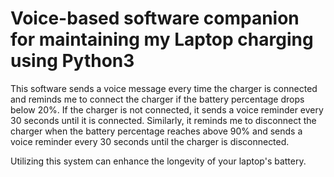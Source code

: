 # Voice-based software companion for maintaining my Laptop charging using Python3

This software sends a voice message every time the charger is connected and reminds me to connect the charger if the battery percentage drops below 20%. If the charger is not connected, it sends a voice reminder every 30 seconds until it is connected. Similarly, it reminds me to disconnect the charger when the battery percentage reaches above 90% and sends a voice reminder every 30 seconds until the charger is disconnected.

Utilizing this system can enhance the longevity of your laptop's battery.
